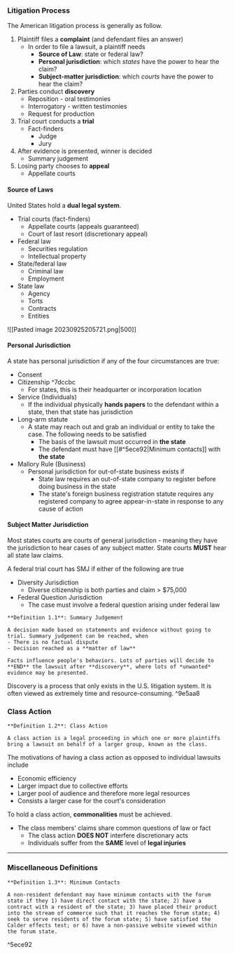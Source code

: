 ### Litigation Process
The American litigation process is generally as follow.
1. Plaintiff files a **complaint** (and defendant files an answer)
	- In order to file a lawsuit, a plaintiff needs
		- **Source of Law**: state or federal law?
		- **Personal jurisdiction**: which *states* have the power to hear the claim? 
		- **Subject-matter jurisdiction**: which *courts* have the power to hear the claim? 
1. Parties conduct **discovery**
	- Reposition - oral testimonies
	- Interrogatory - written testimonies
	- Request for production
2. Trial court conducts a **trial**
	- Fact-finders
		- Judge
		- Jury
3. After evidence is presented, winner is decided
	- Summary judgement
4. Losing party chooses to **appeal**
	- Appellate courts

#### Source of Laws
United States hold a **dual legal system**.
- Trial courts (fact-finders)
	- Appellate courts (appeals guaranteed)
	- Court of last resort (discretionary appeal)
- Federal law
	- Securities regulation
	- Intellectual property
- State/federal law
	- Criminal law
	- Employment
- State law
	- Agency
	- Torts
	- Contracts
	- Entities

![[Pasted image 20230925205721.png|500]]

#### Personal Jurisdiction
A state has personal jurisdiction if any of the four circumstances are true:
- Consent
- Citizenship ^7dccbc
	- For states, this is their headquarter or incorporation location
- Service (Individuals)
	- If the individual physically **hands papers** to the defendant within a state, then that state has jurisdiction
- Long-arm statute
	- A state may reach out and grab an individual or entity to take the case. The following needs to be satisfied
		- The basis of the lawsuit must occurred in **the state**
		- The defendant must have [[#^5ece92|Minimum contacts]] with **the state**
- Mallory Rule (Business)
	- Personal jurisdiction for out-of-state business exists if
		- State law requires an out-of-state company to register before doing business in the state
		- The state's foreign business registration statute requires any registered company to agree appear-in-state in response to any cause of action

#### Subject Matter Jurisdiction
Most states courts are courts of general jurisdiction - meaning they have the jurisdiction to hear cases of any subject matter. State courts **MUST** hear all state law claims.

A federal trial court has SMJ if either of the following are true
- Diversity Jurisdiction
	- Diverse citizenship is both parties and claim > $75,000
- Federal Question Jurisdiction
	- The case must involve a federal question arising under federal law

```ad-important
**Definition 1.1**: Summary Judgement

A decision made based on statements and evidence without going to trial. Summary judgement can be reached, when
- There is no factual dispute
- Decision reached as a **matter of law**
```

```ad-note
Facts influence people's behaviors. Lots of parties will decide to **END** the lawsuit after **discovery**, where lots of *unwanted* evidence may be presented.
```

Discovery is a process that only exists in the U.S. litigation system. It is often viewed as extremely time and resource-consuming. ^9e5aa8

### Class Action

```ad-important
**Definition 1.2**: Class Action

A class action is a legal proceeding in which one or more plaintiffs bring a lawsuit on behalf of a larger group, known as the class.
```

The motivations of having a class action as opposed to individual lawsuits include
- Economic efficiency
- Larger impact due to collective efforts
- Larger pool of audience and therefore more legal resources
- Consists a larger case for the court's consideration

To hold a class action, **commonalities** must be achieved.
- The class members' claims share common questions of law or fact
	- The class action **DOES NOT** interfere discretionary acts
	- Individuals suffer from the **SAME** level of **legal injuries**

---
### Miscellaneous Definitions

```ad-important
**Definition 1.3**: Minimum Contacts

A non-resident defendant may have minimum contacts with the forum state if they 1) have direct contact with the state; 2) have a contract with a resident of the state; 3) have placed their product into the stream of commerce such that it reaches the forum state; 4) seek to serve residents of the forum state; 5) have satisfied the Calder effects test; or 6) have a non-passive website viewed within the forum state.
```

^5ece92